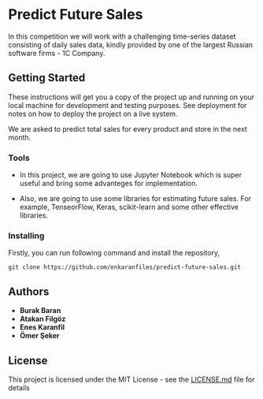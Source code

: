 # Predict Future Sales

In this competition we will work with a challenging time-series dataset consisting of daily sales data, kindly provided by one of the largest Russian software firms - 1C Company. 

## Getting Started

These instructions will get you a copy of the project up and running on your local machine for development and testing purposes. See deployment for notes on how to deploy the project on a live system.

We are asked to predict total sales for every product and store in the next month.

### Tools

- In this project, we are going to use Jupyter Notebook which is super useful and bring some advanteges for implementation.

- Also, we are going to use some libraries for estimating future sales. For example, TenseorFlow, Keras, scikit-learn and some other effective libraries. 


### Installing

Firstly, you can run following command and install the repository,

```
git clone https://github.com/enkaranfiles/predict-future-sales.git
```

## Authors

* **Burak Baran** 
* **Atakan Filgöz**
* **Enes Karanfil**
* **Ömer Şeker**


## License
This project is licensed under the MIT License - see the [LICENSE.md](LICENSE.md) file for details



